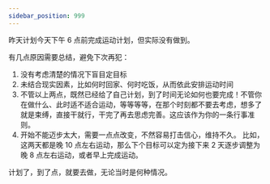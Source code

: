 ```yaml
---
sidebar_position: 999
---
```


昨天计划今天下午 6 点前完成运动计划，但实际没有做到。

有几点原因需要总结，避免下次再犯：

1. 没有考虑清楚的情况下盲目定目标
2. 未结合现实因素，比如何时回家、何时吃饭，从而依此安排运动时间
3. 不管以上两点，既然已经给了自己计划，到了时间无论如何也要完成！不管你在做什么、此时适不适合运动，等等等等，在那个时刻都不要去考虑，想多了就是束缚，直接干就行，干完了再去思虑完善。这应该作为你的一条行事准则。
4. 开始不能迈步太大，需要一点点改变，不然容易打击信心，维持不久。
比如，这两天都是晚 10 点左右运动，那么下个目标可以定为接下来 2 天逐步调整为晚 8 点左右运动，或者早上完成运动。

计划了，到了点，就要去做，无论当时是何种情况。